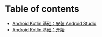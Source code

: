 # Table of contents

* [Android Kotlin 基础：安装 Android Studio](README.md)
* [Android Kotlin 基础：开始](android-kotlin-ji-chu-kai-shi.md)

